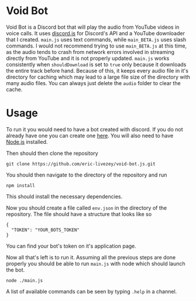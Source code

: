 # Void Bot

Void Bot is a Discord bot that will play the audio from YouTube videos in voice calls. It uses [discord.js](https://discord.js.org) for Discord's API and a YouTube downloader that I created. `main.js` uses text commands, while `main_BETA.js` uses slash commands. I would not recommend trying to use `main_BETA.js` at this time, as the audio tends to crash from network errors involved in streaming directly from YouTube and it is not properly updated. `main.js` works consistently when `shouldDownload` is set to `true` only because it downloads the entire track before hand. Because of this, it keeps every audio file in it's directory for caching which may lead to a large file size of the directory with many audio files. You can always just delete the `audio` folder to clear the cache.

# Usage

To run it you would need to have a bot created with discord. If you do not already have one you can create one [here](https://discord.com/developers/applications). You will also need to have [Node.js](https://nodejs.org) installed.

Then should then clone the repository

    git clone https://github.com/eric-livezey/void-bot.js.git

You should then navigate to the directory of the repository and run

    npm install

This should install the necessary dependencies.

Now you should create a file called `env.json` in the directory of the repository. The file should have a structure that looks like so
    
    {
      "TOKEN": "YOUR_BOTS_TOKEN"
    }

You can find your bot's token on it's application page.

Now all that's left is to run it. Assuming all the previous steps are done properly you should be able to run `main.js` with node which should launch the bot.

    node ./main.js

A list of available commands can be seen by typing `.help` in a channel.
